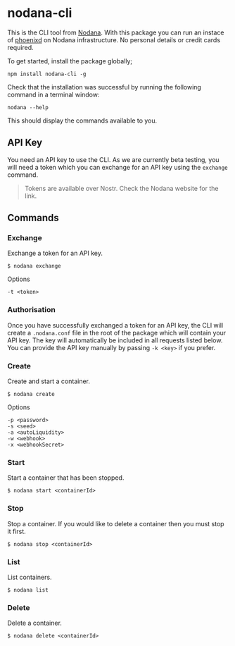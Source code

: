 # nodana-cli

This is the CLI tool from [Nodana](https://nodana.io). With this package you can run an instace of [phoenixd](https://phoenix.acinq.co/server) on Nodana infrastructure. No personal details or credit cards required.

To get started, install the package globally;

`npm install nodana-cli -g`

Check that the installation was successful by running the following command in a terminal window:

`nodana --help`

This should display the commands available to you.

## API Key

You need an API key to use the CLI. As we are currently beta testing, you will need a token which you can exchange for an API key using the `exchange` command.

> Tokens are available over Nostr. Check the Nodana website for the link.

## Commands

### Exchange

Exchange a token for an API key.

```
$ nodana exchange
```

Options

```
-t <token>
```

### Authorisation

Once you have successfully exchanged a token for an API key, the CLI will create a `.nodana.conf` file in the root of the package which will contain your API key. The key will automatically be included in all requests listed below. You can provide the API key manually by passing `-k <key>` if you prefer.

### Create

Create and start a container.

```
$ nodana create
```

Options

```
-p <password>
-s <seed>
-a <autoLiquidity>
-w <webhook>
-x <webhookSecret>
```

### Start

Start a container that has been stopped.

```
$ nodana start <containerId>
```

### Stop

Stop a container. If you would like to delete a container then you must stop it first.

```
$ nodana stop <containerId>
```

### List

List containers.

```
$ nodana list
```

### Delete

Delete a container.

```
$ nodana delete <containerId>
```
